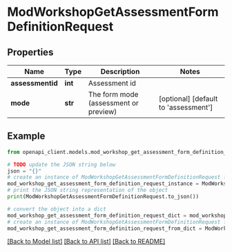 # ModWorkshopGetAssessmentFormDefinitionRequest


## Properties

Name | Type | Description | Notes
------------ | ------------- | ------------- | -------------
**assessmentid** | **int** | Assessment id | 
**mode** | **str** | The form mode (assessment or preview) | [optional] [default to 'assessment']

## Example

```python
from openapi_client.models.mod_workshop_get_assessment_form_definition_request import ModWorkshopGetAssessmentFormDefinitionRequest

# TODO update the JSON string below
json = "{}"
# create an instance of ModWorkshopGetAssessmentFormDefinitionRequest from a JSON string
mod_workshop_get_assessment_form_definition_request_instance = ModWorkshopGetAssessmentFormDefinitionRequest.from_json(json)
# print the JSON string representation of the object
print(ModWorkshopGetAssessmentFormDefinitionRequest.to_json())

# convert the object into a dict
mod_workshop_get_assessment_form_definition_request_dict = mod_workshop_get_assessment_form_definition_request_instance.to_dict()
# create an instance of ModWorkshopGetAssessmentFormDefinitionRequest from a dict
mod_workshop_get_assessment_form_definition_request_from_dict = ModWorkshopGetAssessmentFormDefinitionRequest.from_dict(mod_workshop_get_assessment_form_definition_request_dict)
```
[[Back to Model list]](../README.md#documentation-for-models) [[Back to API list]](../README.md#documentation-for-api-endpoints) [[Back to README]](../README.md)


